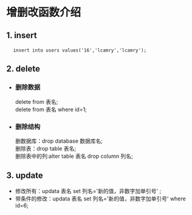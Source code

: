 #   增删改函数介绍

## 1.   insert

 &emsp; `insert into users values('16','lcamry','lcamry');`
## 2.   delete
-   ### 删除数据  
    delete from 表名;  
    delete from 表名 where id=1;  
-   ### 删除结构  
    删数据库：drop database 数据库名;  
    删除表：drop table 表名;  
    删除表中的列:alter table 表名 drop column 列名; 

## 3.   update
-   修改所有：updata 表名 set 列名='新的值，非数字加单引号' ;  
-   带条件的修改：updata 表名 set 列名='新的值，非数字加单引号' where id=6;  
